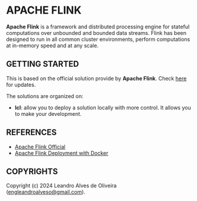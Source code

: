 # APACHE FLINK

**Apache Flink** is a framework and distributed processing engine for stateful computations over unbounded and bounded data streams. Flink has been designed to run in all common cluster environments, perform computations at in-memory speed and at any scale.

## GETTING STARTED

This is based on the official solution provide by **Apache Flink**. Check [here](https://nightlies.apache.org/flink/flink-docs-master/docs/deployment/resource-providers/standalone/docker/) for updates.

The solutions are organized on:
- **lcl**: allow you to deploy a solution locally with more control. It allows you to make your development.

## REFERENCES
- [Apache Flink Official](https://flink.apache.org/)
- [Apache Flink Deployment with Docker](https://nightlies.apache.org/flink/flink-docs-master/docs/deployment/resource-providers/standalone/docker/)

## COPYRIGHTS
Copyright (c) 2024 Leandro Alves de Oliveira (engleandroalveso@gmail.com).